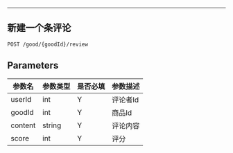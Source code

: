 
---
## 新建一个条评论

```
POST /good/{goodId}/review
```

## Parameters

|参数名|参数类型|是否必填|参数描述|
|-----|--------|-------|--------|
|userId|int|Y|评论者Id|
|goodId|int|Y|商品Id|
|content|string|Y|评论内容|
|score|int|Y|评分|
